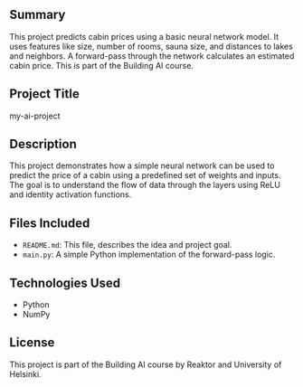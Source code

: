 ## Summary

This project predicts cabin prices using a basic neural network model. It uses features like size, number of rooms, sauna size, and distances to lakes and neighbors. A forward-pass through the network calculates an estimated cabin price. This is part of the Building AI course.

## Project Title

my-ai-project

## Description

This project demonstrates how a simple neural network can be used to predict the price of a cabin using a predefined set of weights and inputs. The goal is to understand the flow of data through the layers using ReLU and identity activation functions.

## Files Included

- `README.md`: This file, describes the idea and project goal.
- `main.py`: A simple Python implementation of the forward-pass logic.

## Technologies Used

- Python
- NumPy

## License

This project is part of the Building AI course by Reaktor and University of Helsinki.
